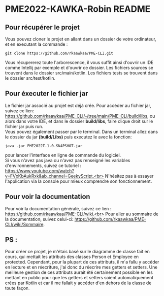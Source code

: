 # PME2022-KAWKA-Robin README 



## Pour récupérer le projet 

Vous pouvez cloner le projet en allant dans un dossier de votre ordinateur, et en executant la commande :
```
git clone https://github.com/rkaawkaa/PME-CLI.git
```

Vous récupererez toute l'arborescence, il vous suffit ainsi d'ouvrir un IDE comme Intellij par exemple et d'ouvrir ce dossier. 
Les fichiers sources se trouvent dans le dossier src/main/kotlin.
Les fichiers tests se trouvent dans le dossier src/test/kotlin.



## Pour éxecuter le fichier jar

Le fichier jar associé au projet est déjà crée. Pour accéder au fichier jar, suivez ce lien:<br> https://github.com/rkaawkaa/PME-CLI/-/tree/main/PME-CLI/build/libs, ou alors dans votre IDE, et dans le dossier **build/libs**, faire clique droit sur le fichier jar puis run. <br>Vous pouvez également passer par le terminal. Dans un terminal allez dans le dossier du jar **(build/Libs)**  puis executez le avec la fonction: 
``` 
java -jar PME2022T-1.0-SNAPSHOT.jar 
```
pour lancer l'interface en ligne de commande du logiciel.<br> Si vous n'avez pas java ou n'avez pas renseigné les variables d'environnements, suivez ce tutoriel :<br> https://www.youtube.com/watch?v=FVxKbAukRxk&ab_channel=GeekyScript.<br>
N'hésitez pas à essayer l'application via la console pour mieux comprendre son fonctionnement.

## Pour voir la documentation

Pour voir la documentation générale, suivez ce lien : https://github.com/rkaawkaa/PME-CLI/wiki.<br>
Pour aller au sommaire de la documentation, suivez celui-ci: https://github.com/rkaawkaa/PME-CLI/wiki/Sommaire.


## PS :

Pour créer ce projet, je m'étais basé sur le diagramme de classe fait en cours, qui mettait les attributs des classes Person et Employee en protected. Cependant, pour la plupart de ces attributs, il m'a fallu y accéder en lecture et en réecriture, j'ai donc du réecrire mes getters et setters. Une meilleure gestion de ces attributs aurait été certainement possible en les mettant en public pour que les getters et setters soient automatiquement crées par Kotlin et car il me fallait y accéder d'en dehors de la classe de toute façon.

